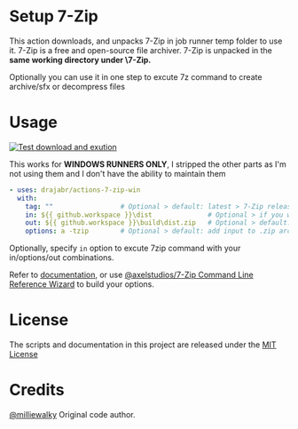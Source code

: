 # Setup 7-Zip
This action downloads, and unpacks 7-Zip in job runner temp folder to use it. 7-Zip is a free and open-source file archiver. 7-Zip is unpacked in the **same working directory under \7-Zip.**

Optionally you can use it in one step to excute 7z command to create archive/sfx or decompress files

# Usage
[![Test download and exution](https://github.com/drajabr/actions-7-zip-win/actions/workflows/sample.yml/badge.svg)](https://github.com/drajabr/actions-7-zip-win/actions/workflows/sample.yml)

This works for **WINDOWS RUNNERS ONLY**, I stripped the other parts as I'm not using them and I don't have the ability to maintain them

<!-- start usage -->
```yaml
- uses: drajabr/actions-7-zip-win
  with:
    tag: ""                 # Optional > default: latest > 7-Zip release tag from its GitHub Releases page e.g. 24.07.
    in: ${{ github.workspace }}\dist              # Optional > if you want to excute, else it just downloads 7z and adds 7z command to PATH
    out: ${{ github.workspace }}\build\dist.zip   # Optional > default: same as input file name
    options: a -tzip        # Optional > default: add input to .zip archive
```
<!-- end usage -->

Optionally, specify `in` option to excute 7zip command with your in/options/out combinations.

Refer to [documentation](https://documentation.help/7-Zip/), or use [@axelstudios/7-Zip Command Line Reference Wizard](https://axelstudios.github.io/7z/#!/) to build your options.


# License

The scripts and documentation in this project are released under the [MIT License](LICENSE)

# Credits

[@milliewalky](https://github.com/milliewalky) Original code author.
